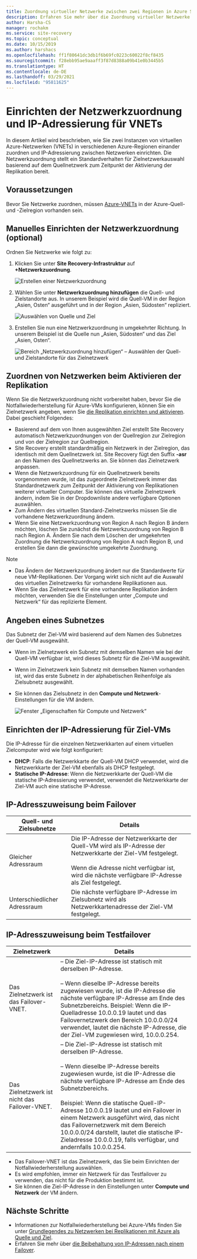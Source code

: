 ```yaml
---
title: Zuordnung virtueller Netzwerke zwischen zwei Regionen in Azure Site Recovery
description: Erfahren Sie mehr über die Zuordnung virtueller Netzwerke zwischen zwei Azure-Regionen für die Notfallwiederherstellung von virtuellen Azure-Computern mit Azure Site Recovery.
author: Harsha-CS
manager: rochakm
ms.service: site-recovery
ms.topic: conceptual
ms.date: 10/15/2019
ms.author: harshacs
ms.openlocfilehash: ff1f80641dc3db1f6b69fc0223c60022f8cf8435
ms.sourcegitcommit: f28ebb95ae9aaaff3f87d8388a09b41e0b3445b5
ms.translationtype: HT
ms.contentlocale: de-DE
ms.lasthandoff: 03/29/2021
ms.locfileid: "95811625"
---
```

# <a name="set-up-network-mapping-and-ip-addressing-for-vnets"></a>Einrichten der Netzwerkzuordnung und IP-Adressierung für VNETs

In diesem Artikel wird beschrieben, wie Sie zwei Instanzen von virtuellen Azure-Netzwerken (VNETs) in verschiedenen Azure-Regionen einander zuordnen und IP-Adressierung zwischen Netzwerken einrichten. Die Netzwerkzuordnung stellt ein Standardverhalten für Zielnetzwerkauswahl basierend auf dem Quellnetzwerk zum Zeitpunkt der Aktivierung der Replikation bereit.

## <a name="prerequisites"></a>Voraussetzungen

Bevor Sie Netzwerke zuordnen, müssen [Azure-VNETs](../virtual-network/virtual-networks-overview.md) in der Azure-Quell- und -Zielregion vorhanden sein. 

## <a name="set-up-network-mapping-manually-optional"></a>Manuelles Einrichten der Netzwerkzuordnung (optional)

Ordnen Sie Netzwerke wie folgt zu:

1. Klicken Sie unter **Site Recovery-Infrastruktur** auf **+Netzwerkzuordnung**.

    ![ Erstellen einer Netzwerkzuordnung](./media/site-recovery-network-mapping-azure-to-azure/network-mapping1.png)

3. Wählen Sie unter **Netzwerkzuordnung hinzufügen** die Quell- und Zielstandorte aus. In unserem Beispiel wird die Quell-VM in der Region „Asien, Osten“ ausgeführt und in der Region „Asien, Südosten“ repliziert.

    ![Auswählen von Quelle und Ziel](./media/site-recovery-network-mapping-azure-to-azure/network-mapping2.png)
3. Erstellen Sie nun eine Netzwerkzuordnung in umgekehrter Richtung. In unserem Beispiel ist die Quelle nun „Asien, Südosten“ und das Ziel „Asien, Osten“.

    ![Bereich „Netzwerkzuordnung hinzufügen“ – Auswählen der Quell- und Zielstandorte für das Zielnetzwerk](./media/site-recovery-network-mapping-azure-to-azure/network-mapping3.png)


## <a name="map-networks-when-you-enable-replication"></a>Zuordnen von Netzwerken beim Aktivieren der Replikation

Wenn Sie die Netzwerkzuordnung nicht vorbereitet haben, bevor Sie die Notfallwiederherstellung für Azure-VMs konfigurieren, können Sie ein Zielnetzwerk angeben, wenn Sie [die Replikation einrichten und aktivieren](azure-to-azure-how-to-enable-replication.md). Dabei geschieht Folgendes:

- Basierend auf dem von Ihnen ausgewählten Ziel erstellt Site Recovery automatisch Netzwerkzuordnungen von der Quellregion zur Zielregion und von der Zielregion zur Quellregion.
- Site Recovery erstellt standardmäßig ein Netzwerk in der Zielregion, das identisch mit dem Quellnetzwerk ist. Site Recovery fügt den Suffix **-asr** an den Namen des Quellnetzwerks an. Sie können das Zielnetzwerk anpassen.
- Wenn die Netzwerkzuordnung für ein Quellnetzwerk bereits vorgenommen wurde, ist das zugeordnete Zielnetzwerk immer das Standardnetzwerk zum Zeitpunkt der Aktivierung von Replikationen weiterer virtueller Computer. Sie können das virtuelle Zielnetzwerk ändern, indem Sie in der Dropdownliste andere verfügbare Optionen auswählen. 
- Zum Ändern des virtuellen Standard-Zielnetzwerks müssen Sie die vorhandene Netzwerkzuordnung ändern.
- Wenn Sie eine Netzwerkzuordnung von Region A nach Region B ändern möchten, löschen Sie zunächst die Netzwerkzuordnung von Region B nach Region A. Ändern Sie nach dem Löschen der umgekehrten Zuordnung die Netzwerkzuordnung von Region A nach Region B, und erstellen Sie dann die gewünschte umgekehrte Zuordnung.

>[!NOTE]
>* Das Ändern der Netzwerkzuordnung ändert nur die Standardwerte für neue VM-Replikationen. Der Vorgang wirkt sich nicht auf die Auswahl des virtuellen Zielnetzwerks für vorhandene Replikationen aus. 
>* Wenn Sie das Zielnetzwerk für eine vorhandene Replikation ändern möchten, verwenden Sie die Einstellungen unter „Compute und Netzwerk“ für das replizierte Element.

## <a name="specify-a-subnet"></a>Angeben eines Subnetzes

Das Subnetz der Ziel-VM wird basierend auf dem Namen des Subnetzes der Quell-VM ausgewählt.

- Wenn im Zielnetzwerk ein Subnetz mit demselben Namen wie bei der Quell-VM verfügbar ist, wird dieses Subnetz für die Ziel-VM ausgewählt.
- Wenn im Zielnetzwerk kein Subnetz mit demselben Namen vorhanden ist, wird das erste Subnetz in der alphabetischen Reihenfolge als Zielsubnetz ausgewählt.
- Sie können das Zielsubnetz in den **Compute und Netzwerk**-Einstellungen für die VM ändern.

    ![Fenster „Eigenschaften für Compute und Netzwerk“](./media/site-recovery-network-mapping-azure-to-azure/modify-subnet.png)


## <a name="set-up-ip-addressing-for-target-vms"></a>Einrichten der IP-Adressierung für Ziel-VMs

Die IP-Adresse für die einzelnen Netzwerkkarten auf einem virtuellen Zielcomputer wird wie folgt konfiguriert:

- **DHCP**: Falls die Netzwerkkarte der Quell-VM DHCP verwendet, wird die Netzwerkkarte der Ziel-VM ebenfalls als DHCP festgelegt.
- **Statische IP-Adresse**: Wenn die Netzwerkkarte der Quell-VM die statische IP-Adressierung verwendet, verwendet die Netzwerkkarte der Ziel-VM auch eine statische IP-Adresse.


## <a name="ip-address-assignment-during-failover"></a>IP-Adresszuweisung beim Failover

**Quell- und Zielsubnetze** | **Details**
--- | ---
Gleicher Adressraum | Die IP-Adresse der Netzwerkkarte der Quell-VM wird als IP-Adresse der Netzwerkkarte der Ziel-VM festgelegt.<br/><br/> Wenn die Adresse nicht verfügbar ist, wird die nächste verfügbare IP-Adresse als Ziel festgelegt.
Unterschiedlicher Adressraum | Die nächste verfügbare IP-Adresse im Zielsubnetz wird als Netzwerkkartenadresse der Ziel-VM festgelegt.



## <a name="ip-address-assignment-during-test-failover"></a>IP-Adresszuweisung beim Testfailover

**Zielnetzwerk** | **Details**
--- | ---
Das Zielnetzwerk ist das Failover-VNET. | – Die Ziel-IP-Adresse ist statisch mit derselben IP-Adresse. <br/><br/>  – Wenn dieselbe IP-Adresse bereits zugewiesen wurde, ist die IP-Adresse die nächste verfügbare IP-Adresse am Ende des Subnetzbereichs. Beispiel: Wenn die IP-Quelladresse 10.0.0.19 lautet und das Failovernetzwerk den Bereich 10.0.0.0/24 verwendet, lautet die nächste IP-Adresse, die der Ziel-VM zugewiesen wird, 10.0.0.254.
Das Zielnetzwerk ist nicht das Failover-VNET. | – Die Ziel-IP-Adresse ist statisch mit derselben IP-Adresse.<br/><br/>  – Wenn dieselbe IP-Adresse bereits zugewiesen wurde, ist die IP-Adresse die nächste verfügbare IP-Adresse am Ende des Subnetzbereichs.<br/><br/> Beispiel: Wenn die statische Quell-IP-Adresse 10.0.0.19 lautet und ein Failover in einem Netzwerk ausgeführt wird, das nicht das Failovernetzwerk mit dem Bereich 10.0.0.0/24 darstellt, lautet die statische IP-Zieladresse 10.0.0.19, falls verfügbar, und andernfalls 10.0.0.254.

- Das Failover-VNET ist das Zielnetzwerk, das Sie beim Einrichten der Notfallwiederherstellung auswählen.
- Es wird empfohlen, immer ein Netzwerk für das Testfailover zu verwenden, das nicht für die Produktion bestimmt ist.
- Sie können die Ziel-IP-Adresse in den Einstellungen unter **Compute und Netzwerk** der VM ändern.


## <a name="next-steps"></a>Nächste Schritte

- Informationen zur Notfallwiederherstellung bei Azure-VMs finden Sie unter [Grundlegendes zu Netzwerken bei Replikationen mit Azure als Quelle und Ziel](./azure-to-azure-about-networking.md).
- Erfahren Sie mehr über [die Beibehaltung von IP-Adressen nach einem Failover](site-recovery-retain-ip-azure-vm-failover.md).

